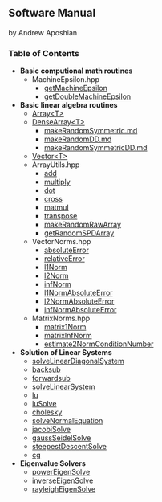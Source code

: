 ## Software Manual
by Andrew Aposhian

### Table of Contents

* **Basic computional math routines**
    * MachineEpsilon.hpp
        * [getMachineEpsilon](./getMachineEpsilon.md)
        * [getDoubleMachineEpsilon](./getDoubleMachineEpsilon.md)
* **Basic linear algebra routines**
    * [Array\<T\>](./Array.md)
    * [DenseArray\<T\>](./DenseArray.md)
        * [makeRandomSymmetric.md](./makeRandomSymmetric.md)
        * [makeRandomDD.md](./makeRandomDD.md)
        * [makeRandomSymmetricDD.md](./makeRandomSymmetricDD.md)
    * [Vector\<T\>](./Vector.md)
    * ArrayUtils.hpp
        * [add](./add.md)
        * [multiply](./multiply.md)
        * [dot](./dot.md)
        * [cross](./cross.md)
        * [matmul](./matmul.md)
        * [transpose](./transpose.md)
        * [makeRandomRawArray](./makeRandomRawArray.md)
        * [getRandomSPDArray](./getRandomSPDArray)
    * VectorNorms.hpp
        * [absoluteError](./absoluteError.md)
        * [relativeError](./relativeError.md)
        * [l1Norm](./l1Norm.md)
        * [l2Norm](./l2Norm.md)
        * [infNorm](./infNorm.md)
        * [l1NormAbsoluteError](l1NormAbsoluteError.md)
        * [l2NormAbsoluteError](l2NormAbsoluteError.md)
        * [infNormAbsoluteError](infNormAbsoluteError.md)
    * MatrixNorms.hpp
        * [matrix1Norm](./matrix1Norm.md)
        * [matrixInfNorm](./matrixInfNorm.md)
        * [estimate2NormConditionNumber](./estimate2NormConditionNumber.md)
* **Solution of Linear Systems**
    * [solveLinearDiagonalSystem](solveLinearDiagonalSystem.md)
    * [backsub](backsub.md)
    * [forwardsub](forwardsub.md)
    * [solveLinearSystem](solveLinearSystem.md)
    * [lu](lu.md)
    * [luSolve](luSolve.md)
    * [cholesky](cholesky.md)
    * [solveNormalEquation](solveNormalEquation.md)
    * [jacobiSolve](jacobiSolve.md)
    * [gaussSeidelSolve](gaussSeidelSolve.md)
    * [steepestDescentSolve](steepestDescentSolve.md)
    * [cg](cg.md)
* **Eigenvalue Solvers**
    * [powerEigenSolve](powerEigenSolve.md)
    * [inverseEigenSolve](inverseEigenSolve.md)
    * [rayleighEigenSolve](rayleighEigenSolve.md)
